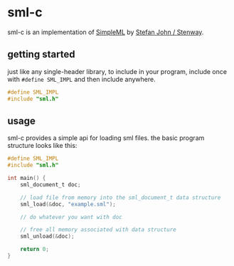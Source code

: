 # sml-c

sml-c is an implementation of [SimpleML](https://www.simpleml.com/) by [Stefan John / Stenway](https://www.stenway.com/).

## getting started

just like any single-header library, to include in your program, include once with `#define SML_IMPL` and then include anywhere.

```c
#define SML_IMPL
#include "sml.h"
```

## usage

sml-c provides a simple api for loading sml files. the basic program structure looks like this:

```c
#define SML_IMPL
#include "sml.h"

int main() {
    sml_document_t doc;

    // load file from memory into the sml_document_t data structure
    sml_load(&doc, "example.sml");

    // do whatever you want with doc

    // free all memory associated with data structure
    sml_unload(&doc);

    return 0;
}
```
